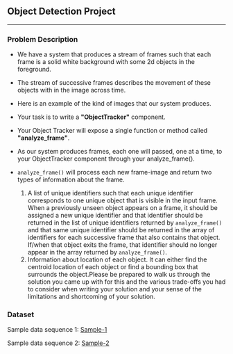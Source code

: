 ## Object Detection Project
-----
 
### Problem Description 

 - We have a system that produces a stream of frames such that each frame is a solid white background with some 2d objects in the foreground.
 - The stream of successive frames describes the movement of these objects with in the image across time.
 - Here is an example of the kind of images that our system produces.
 - Your task is to write a **"ObjectTracker"** component.
 - Your Object Tracker will expose a single function or method called **"analyze_frame"**.
 - As our system produces frames, each one will passed, one at a time, to your ObjectTracker component through your analyze_frame().
 - `analyze_frame()` will process each new frame-image and return two types of information about the frame.
   
     1. A list of unique identifiers such that each unique identifier corresponds to one unique
object that is visible in the input frame. When a previously unseen object appears on a
frame, it should be assigned a new unique identifier and that identifier should be
returned in the list of unique identifiers returned by `analyze_frame()` and that same
unique identifier should be returned in the array of identifiers for each successive frame
that also contains that object. If/when that object exits the frame, that identifier should no
longer appear in the array returned by `analyze_frame()`.
     2. Information about location of each object. It can either find the centroid location of each
object or find a bounding box that surrounds the object.Please be prepared to walk us through the solution you came up with for this and the various
trade-offs you had to consider when writing your solution and your sense of the limitations and
shortcoming of your solution.
 
### Dataset

Sample data sequence 1:
[Sample-1](https://github.com/jayshah19949596/Object-Detection-With-White-Background/tree/master/sample1/sample1)

Sample data sequence 2:
[Sample-2](https://github.com/jayshah19949596/Object-Detection-With-White-Background/tree/master/sample2/sample2)
